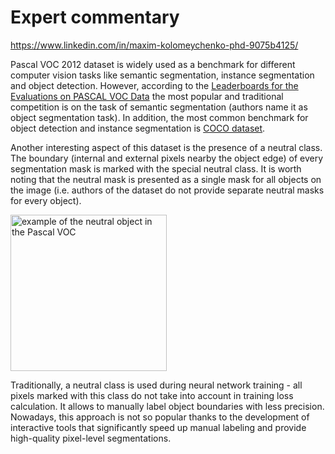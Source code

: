 # Expert commentary

https://www.linkedin.com/in/maxim-kolomeychenko-phd-9075b4125/

Pascal VOC 2012 dataset is widely used as a benchmark for different computer vision tasks like semantic segmentation, instance segmentation and object detection. However, according to the [Leaderboards for the Evaluations on PASCAL VOC Data](http://host.robots.ox.ac.uk:8080/leaderboard/main_bootstrap.php) the most popular and traditional competition is on the task of semantic segmentation (authors name it as object segmentation task). In addition, the most common benchmark for object detection and instance segmentation is [COCO dataset](datasetninja.com/datasets/coco). 

Another interesting aspect of this dataset is the presence of a neutral class. The boundary (internal and external pixels nearby the object edge) of every segmentation mask is marked with the special neutral class. It is worth noting that the neutral mask is presented as a single mask for all objects on the image (i.e. authors of the dataset do not provide separate neutral masks for every object). 

<img src="https://github.com/dataset-ninja/pascal-voc-2012/assets/12828725/38251d98-ac07-4d90-9233-b84ca759b625" alt="example of the neutral object in the Pascal VOC" width="250px">

Traditionally, a neutral class is used during neural network training - all pixels marked with this class do not take into account in training loss calculation. It allows to manually label object boundaries with less precision. Nowadays, this approach is not so popular thanks to the development of interactive tools that significantly speed up manual labeling and provide high-quality pixel-level segmentations. 


